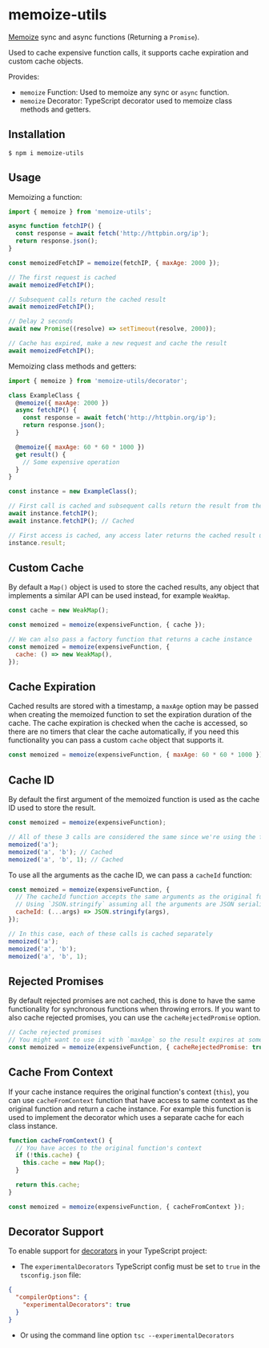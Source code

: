 # memoize-utils

[Memoize](https://en.wikipedia.org/wiki/Memoization) sync and async functions (Returning a `Promise`).

Used to cache expensive function calls, it supports cache expiration and custom cache objects.

Provides:

- `memoize` Function: Used to memoize any sync or `async` function.
- `memoize` Decorator: TypeScript decorator used to memoize class methods and getters.

## Installation

```
$ npm i memoize-utils
```

## Usage

Memoizing a function:

```js
import { memoize } from 'memoize-utils';

async function fetchIP() {
  const response = await fetch('http://httpbin.org/ip');
  return response.json();
}

const memoizedFetchIP = memoize(fetchIP, { maxAge: 2000 });

// The first request is cached
await memoizedFetchIP();

// Subsequent calls return the cached result
await memoizedFetchIP();

// Delay 2 seconds
await new Promise((resolve) => setTimeout(resolve, 2000));

// Cache has expired, make a new request and cache the result
await memoizedFetchIP();
```

Memoizing class methods and getters:

```js
import { memoize } from 'memoize-utils/decorator';

class ExampleClass {
  @memoize({ maxAge: 2000 })
  async fetchIP() {
    const response = await fetch('http://httpbin.org/ip');
    return response.json();
  }

  @memoize({ maxAge: 60 * 60 * 1000 })
  get result() {
    // Some expensive operation
  }
}

const instance = new ExampleClass();

// First call is cached and subsequent calls return the result from the cache until expiration
await instance.fetchIP();
await instance.fetchIP(); // Cached

// First access is cached, any access later returns the cached result until expiration
instance.result;
```

## Custom Cache

By default a `Map()` object is used to store the cached results, any object that implements a similar API can be used instead, for example `WeakMap`.

```js
const cache = new WeakMap();

const memoized = memoize(expensiveFunction, { cache });

// We can also pass a factory function that returns a cache instance
const memoized = memoize(expensiveFunction, {
  cache: () => new WeakMap(),
});
```

## Cache Expiration

Cached results are stored with a timestamp, a `maxAge` option may be passed when creating the memoized function to set the expiration duration of the cache.
The cache expiration is checked when the cache is accessed, so there are no timers that clear the cache automatically, if you need this functionality you can pass a custom `cache` object that supports it.

```js
const memoized = memoize(expensiveFunction, { maxAge: 60 * 60 * 1000 }); // Cache results for 1 hour
```

## Cache ID

By default the first argument of the memoized function is used as the cache ID used to store the result.

```js
const memoized = memoize(expensiveFunction);

// All of these 3 calls are considered the same since we're using the first argument as the cache ID
memoized('a');
memoized('a', 'b'); // Cached
memoized('a', 'b', 1); // Cached
```

To use all the arguments as the cache ID, we can pass a `cacheId` function:

```js
const memoized = memoize(expensiveFunction, {
  // The cacheId function accepts the same arguments as the original function
  // Using `JSON.stringify` assuming all the arguments are JSON serializable
  cacheId: (...args) => JSON.stringify(args),
});

// In this case, each of these calls is cached separately
memoized('a');
memoized('a', 'b');
memoized('a', 'b', 1);
```

## Rejected Promises

By default rejected promises are not cached, this is done to have the same functionality for synchronous functions when throwing errors.
If you want to also cache rejected promises, you can use the `cacheRejectedPromise` option.

```js
// Cache rejected promises
// You might want to use it with `maxAge` so the result expires at some point and the function call is retried
const memoized = memoize(expensiveFunction, { cacheRejectedPromise: true });
```

## Cache From Context

If your cache instance requires the original function's context (`this`), you can use `cacheFromContext` function that have access to same context as the original function and return a cache instance.
For example this function is used to implement the decorator which uses a separate cache for each class instance.

```js
function cacheFromContext() {
  // You have acces to the original function's context
  if (!this.cache) {
    this.cache = new Map();
  }

  return this.cache;
}

const memoized = memoize(expensiveFunction, { cacheFromContext });
```

## Decorator Support

To enable support for [decorators](https://www.typescriptlang.org/docs/handbook/decorators.html) in your TypeScript project:

- The `experimentalDecorators` TypeScript config must be set to `true` in the `tsconfig.json` file:

```json
{
  "compilerOptions": {
    "experimentalDecorators": true
  }
}
```

- Or using the command line option `tsc --experimentalDecorators`
